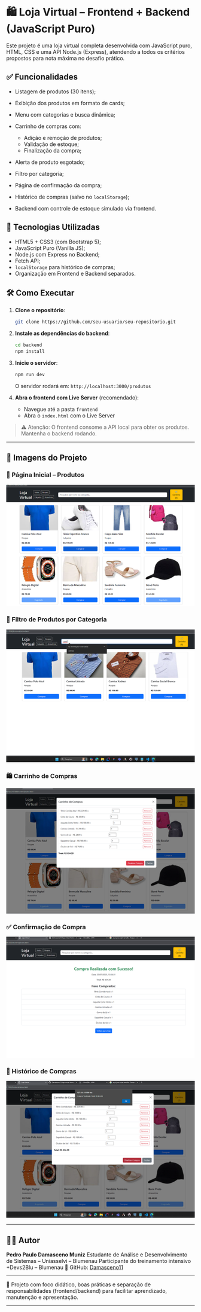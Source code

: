 # 🛍️ Loja Virtual – Frontend + Backend (JavaScript Puro)

Este projeto é uma loja virtual completa desenvolvida com JavaScript puro, HTML, CSS e uma API Node.js (Express), atendendo a todos os critérios propostos para nota máxima no desafio prático.

## ✅ Funcionalidades

* Listagem de produtos (30 itens);
* Exibição dos produtos em formato de cards;
* Menu com categorias e busca dinâmica;
* Carrinho de compras com:

  * Adição e remoção de produtos;
  * Validação de estoque;
  * Finalização da compra;
* Alerta de produto esgotado;
* Filtro por categoria;
* Página de confirmação da compra;
* Histórico de compras (salvo no `localStorage`);
* Backend com controle de estoque simulado via frontend.

## 🚀 Tecnologias Utilizadas

* HTML5 + CSS3 (com Bootstrap 5);
* JavaScript Puro (Vanilla JS);
* Node.js com Express no Backend;
* Fetch API;
* `localStorage` para histórico de compras;
* Organização em Frontend e Backend separados.

## 🛠️ Como Executar

1. **Clone o repositório**:

   ```bash
   git clone https://github.com/seu-usuario/seu-repositorio.git
   ```

2. **Instale as dependências do backend**:

   ```bash
   cd backend
   npm install
   ```

3. **Inicie o servidor**:

   ```bash
   npm run dev
   ```

   O servidor rodará em: `http://localhost:3000/produtos`

4. **Abra o frontend com Live Server** (recomendado):

   * Navegue até a pasta `frontend`
   * Abra o `index.html` com o Live Server

> ⚠️ Atenção: O frontend consome a API local para obter os produtos. Mantenha o backend rodando.

---

## 📸 Imagens do Projeto

### 🛒 Página Inicial – Produtos

![Página Inicial](./frontend/img/site.png)

### 🔎 Filtro de Produtos por Categoria

![Filtro por Categoria "Camisa"](./frontend/img/filtro-camis-ativo.png)

### 🛍️ Carrinho de Compras

![Carrinho de Compras](./frontend/img/carrinho.png)

### ✅ Confirmação de Compra

![Página de Confirmação](./frontend/img/confirmacao-compra.png)

### 📜 Histórico de Compras

![Histórico de Compras](./frontend/img/carrinho-confirmacao.png)

---

## 👨‍💻 Autor

**Pedro Paulo Damasceno Muniz**
Estudante de Análise e Desenvolvimento de Sistemas – Uniasselvi – Blumenau
Participante do treinamento intensivo +Devs2Blu – Blumenau
🔗 GitHub: [Damasceno11](https://github.com/Damasceno11)

---

📌 Projeto com foco didático, boas práticas e separação de responsabilidades (frontend/backend) para facilitar aprendizado, manutenção e apresentação.

---
